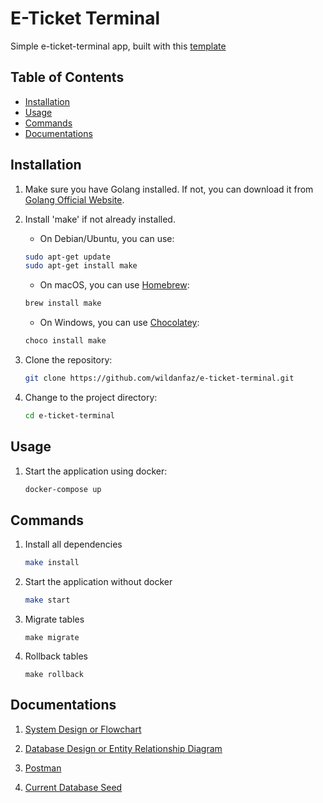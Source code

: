 # E-Ticket Terminal

Simple e-ticket-terminal app, built with this [template](https://github.com/wildanfaz/go-template)

## Table of Contents

- [Installation](#installation)
- [Usage](#usage)
- [Commands](#commands)
- [Documentations](#documentations)

## Installation

1. Make sure you have Golang installed. If not, you can download it from [Golang Official Website](https://go.dev/doc/install).

2. Install 'make' if not already installed. 

    * On Debian/Ubuntu, you can use:

    ```bash
    sudo apt-get update
    sudo apt-get install make
    ```

   * On macOS, you can use [Homebrew](https://brew.sh/):

    ```bash
    brew install make
    ```

   * On Windows, you can use [Chocolatey](https://chocolatey.org/):

    ```bash
    choco install make
    ```

3. Clone the repository:

    ```bash
    git clone https://github.com/wildanfaz/e-ticket-terminal.git
    ```

4. Change to the project directory:

    ```bash
    cd e-ticket-terminal
    ```

## Usage

1. Start the application using docker:

    ```bash
    docker-compose up
    ```

## Commands

1. Install all dependencies
    ```bash
    make install
    ```

2. Start the application without docker
    ```bash
    make start
    ```

3. Migrate tables
    ```
    make migrate
    ```

4. Rollback tables
    ```
    make rollback
    ```

## Documentations

1. [System Design or Flowchart](https://drive.google.com/file/d/1W2v4QLf-vAwTAnOga2z-2Bww7ZEEhJ4l/view)

2. [Database Design or Entity Relationship Diagram](https://dbdiagram.io/d/Terminals-6573204b56d8064ca0a7d54a)

3. [Postman](https://documenter.getpostman.com/view/22978251/2s9YkgE62o)

4. [Current Database Seed](https://github.com/wildanfaz/e-ticket-terminal/tree/main/migrations)